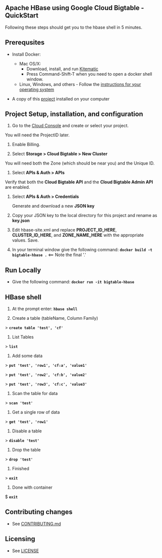 ## Apache HBase using Google Cloud Bigtable - QuickStart

Following these steps should get you to the hbase shell in 5 minutes.

## Prerequsites
  - Install Docker:
    * Mac OS/X: 
      - Download, install, and run [Kitematic](https://kitematic.com/)
      - Press Command-Shift-T when you need to open a docker shell window.
    * Linux, Windows, and others
          - Follow the [instructions for your operating system](https://docs.docker.com/installation/)

  - A copy of this [project]() installed on your computer

## Project Setup, installation, and configuration
1. Go to the [Cloud Console](https://cloud.google.com/console) and create or select your project.

 You will need the ProjectID later.

1. Enable Billing.

1. Select **Storage > Cloud Bigtable > New Cluster**

  You will need both the Zone (which should be near you) and the Unique ID.
  
1. Select **APIs & Auth > APIs**

  Verify that both the **Cloud Bigtable API** and the **Cloud Bigtable Admin API** are enabled.

1. Select **APIs & Auth > Credentials**

   Generate and download a new **JSON key**

1. Copy your JSON key to the local directory for this project and rename as **key.json**

1. Edit hbase-site.xml and replace **PROJECT\_ID\_HERE**, **CLUSTER\_ID\_HERE**, and **ZONE\_NAME\_HERE** with the appropriate values.  Save.

1. In your terminal window give the following command:
  **`docker build -t bigtable-hbase .`**  <== Note the final '.'

## Run Locally

* Give the following command: **`docker run -it bigtable-hbase`**


## HBase shell
1. At the prompt enter: **`hbase shell`**

1. Create a table (tableName, Column Family)
 
 \> **`create table 'test', 'cf'`**
 
1. List Tables

  \> **`list`**

1. Add some data

  \> **`put 'test', 'row1', 'cf:a', 'value1'`**

  \> **`put 'test', 'row2', 'cf:b', 'value2'`**

  \> **`put 'test', 'row3', 'cf:c', 'value3'`**

1. Scan the table for data

  \> **`scan 'test'`**
  
1. Get a single row of data

  \> **`get 'test', 'row1'`**
  
1. Disable a table

  \> **`disable 'test'`**

1. Drop the table

  \> **`drop 'test'`**

1. Finished

  \> **`exit`**

1. Done with container

  $ **`exit`**

## Contributing changes

* See [CONTRIBUTING.md](../../CONTRIBUTING.md)

## Licensing

* See [LICENSE](LICENSE)
